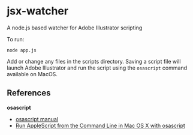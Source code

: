 # jsx-watcher
A node.js based watcher for Adobe Illustrator scripting

To run:

```
node app.js
```

Add or change any files in the scripts directory. Saving a script file will launch Adobe Illustrator and run the script using the `osascript` command available on MacOS. 


## References

**osascript**

* [osascript manual](https://ss64.com/osx/osascript.html)
* [Run AppleScript from the Command Line in Mac OS X with osascript](http://osxdaily.com/2016/08/19/run-applescript-command-line-macos-osascript/)
